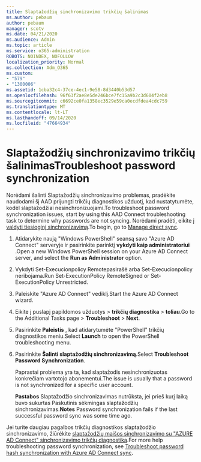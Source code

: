 ```yaml
---
title: Slaptažodžių sinchronizavimo trikčių šalinimas
ms.author: pebaum
author: pebaum
manager: scotv
ms.date: 04/21/2020
ms.audience: Admin
ms.topic: article
ms.service: o365-administration
ROBOTS: NOINDEX, NOFOLLOW
localization_priority: Normal
ms.collection: Adm_O365
ms.custom:
- "579"
- "1300006"
ms.assetid: 1cba32c4-37ce-4ec1-9e58-8d3440b53d57
ms.openlocfilehash: 96f63f2ae8e5de246bce7fc15a9b2c3d604f2eb8
ms.sourcegitcommit: c6692ce0fa1358ec3529e59ca0ecdfdea4cdc759
ms.translationtype: MT
ms.contentlocale: lt-LT
ms.lasthandoff: 09/14/2020
ms.locfileid: "47664934"
---
```

# <a name="troubleshoot-password-synchronization"></a><span data-ttu-id="0321e-102">Slaptažodžių sinchronizavimo trikčių šalinimas</span><span class="sxs-lookup"><span data-stu-id="0321e-102">Troubleshoot password synchronization</span></span>

<span data-ttu-id="0321e-103">Norėdami šalinti Slaptažodžių sinchronizavimo problemas, pradėkite naudodami šį AAD prijungti trikčių diagnostikos užduotį, kad nustatytumėte, kodėl slaptažodžiai nesinchronizuojami.</span><span class="sxs-lookup"><span data-stu-id="0321e-103">To troubleshoot password synchronization issues, start by using this AAD Connect troubleshooting task to determine why passwords are not syncing.</span></span> <span data-ttu-id="0321e-104">Norėdami pradėti, eikite į [valdyti tiesioginį sinchronizavimą](https://admin.microsoft.com/AdminPortal/Home#/dirsyncmanagement).</span><span class="sxs-lookup"><span data-stu-id="0321e-104">To begin, go to [Manage direct sync](https://admin.microsoft.com/AdminPortal/Home#/dirsyncmanagement).</span></span>  

1. <span data-ttu-id="0321e-105">Atidarykite naują "Windows PowerShell" seansą savo "Azure AD Connect" serveryje ir pasirinkite parinktį **vykdyti kaip administratoriui** .</span><span class="sxs-lookup"><span data-stu-id="0321e-105">Open a new Windows PowerShell session on your Azure AD Connect server, and select the **Run as Administrator** option.</span></span>

2. <span data-ttu-id="0321e-106">Vykdyti Set-Execucionpolicy Remotepasirašė arba Set-Execucionpolicy neribojama.</span><span class="sxs-lookup"><span data-stu-id="0321e-106">Run Set-ExecutionPolicy RemoteSigned or Set-ExecutionPolicy Unrestricted.</span></span>

3. <span data-ttu-id="0321e-107">Paleiskite "Azure AD Connect" vediklį.</span><span class="sxs-lookup"><span data-stu-id="0321e-107">Start the Azure AD Connect wizard.</span></span>

4. <span data-ttu-id="0321e-108">Eikite į puslapį papildomos užduotys > **trikčių diagnostika**  >  **toliau**.</span><span class="sxs-lookup"><span data-stu-id="0321e-108">Go to the Additional Tasks page > **Troubleshoot** > **Next**.</span></span>

5. <span data-ttu-id="0321e-109">Pasirinkite **Paleistis** , kad atidarytumėte "PowerShell" trikčių diagnostikos meniu.</span><span class="sxs-lookup"><span data-stu-id="0321e-109">Select **Launch** to open the PowerShell troubleshooting menu.</span></span>

6. <span data-ttu-id="0321e-110">Pasirinkite **Šalinti slaptažodžių sinchronizavimą**.</span><span class="sxs-lookup"><span data-stu-id="0321e-110">Select **Troubleshoot Password Synchronization**.</span></span>

    <span data-ttu-id="0321e-111">Paprastai problema yra ta, kad slaptažodis nesinchronizuotas konkrečiam vartotojo abonementui.</span><span class="sxs-lookup"><span data-stu-id="0321e-111">The issue is usually that a password is not synchronized for a specific user account.</span></span>

    <span data-ttu-id="0321e-112">**Pastabos** Slaptažodžio sinchronizavimas nutrūksta, jei prieš kurį laiką buvo sukurtas Paskutinis sėkmingas slaptažodžių sinchronizavimas.</span><span class="sxs-lookup"><span data-stu-id="0321e-112">**Notes** Password synchronization fails if the last successful password sync was some time ago.</span></span>

<span data-ttu-id="0321e-113">Jei turite daugiau pagalbos trikčių diagnostikos slaptažodžio sinchronizavimo, žiūrėkite [slaptažodžių maišos sinchronizavimo su "AZURE AD Connect" sinchronizavimo trikčių diagnostika](https://docs.microsoft.com/azure/active-directory/hybrid/tshoot-connect-password-hash-synchronization).</span><span class="sxs-lookup"><span data-stu-id="0321e-113">For more help troubleshooting password synchronization, see [Troubleshoot password hash synchronization with Azure AD Connect sync](https://docs.microsoft.com/azure/active-directory/hybrid/tshoot-connect-password-hash-synchronization).</span></span>